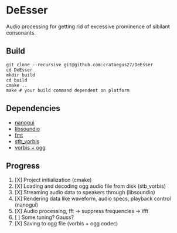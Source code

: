 DeEsser
====================

Audio processing for getting rid of excessive prominence of sibilant consonants.

## Build

```
git clone --recursive git@github.com:crataegus27/DeEsser
cd DeEsser
mkdir build
cd build 
cmake ..
make # your build command dependent on platform
```

## Dependencies

 - [nanogui](https://github.com/mitsuba-renderer/nanogui)
 - [libsoundio](https://github.com/andrewrk/libsoundio)
 - [fmt](https://github.com/fmtlib/fmt)
 - [stb_vorbis](http://nothings.org/stb_vorbis/)
 - [vorbis + ogg](https://github.com/Iunusov/OGG-Vorbis-CMAKE)

 ## Progress

 1. [X] Project initialization (cmake)
 2. [X] Loading and decoding ogg audio file from disk (stb_vorbis)
 3. [X] Streaming audio data to speakers through (libsoundio)
 4. [X] Rendering data like waveform, audio specs, playback control (nanogui)
 5. [X] Audio processing, fft -> suppress frequencies -> ifft
 6. [ ] Some tuning? Gauss?
 7. [X] Saving to ogg file (vorbis + ogg codec)